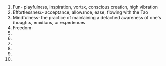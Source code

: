 1. Fun- playfulness, inspiration, vortex, conscious creation, high vibration
2. Effortlessness- acceptance, allowance, ease, flowing with the Tao
3. Mindfulness- the practice of maintaining a detached awareness of one's thoughts, emotions, or experiences 
4. Freedom- 
5. 
6. 
7. 
8. 
9. 
10. 